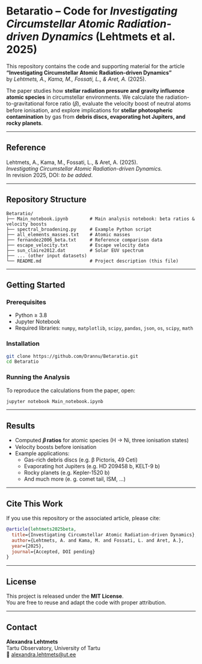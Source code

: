 # Betaratio – Code for *Investigating Circumstellar Atomic Radiation-driven Dynamics* (Lehtmets et al. 2025)

This repository contains the code and supporting material for the article  
**“Investigating Circumstellar Atomic Radiation-driven Dynamics”**  
by *Lehtmets, A., Kama, M., Fossati, L., & Aret, A.* (2025).

The paper studies how **stellar radiation pressure and gravity influence atomic species** in circumstellar environments. We calculate the radiation-to-gravitational force ratio (𝛽), evaluate the velocity boost of neutral atoms before ionisation, and explore implications for **stellar photospheric contamination** by gas from **debris discs, evaporating hot Jupiters, and rocky planets**.

---

## Reference

Lehtmets, A., Kama, M., Fossati, L., & Aret, A. (2025).  
*Investigating Circumstellar Atomic Radiation-driven Dynamics.*  
In revision 2025, DOI: _to be added_.

---

## Repository Structure

```
Betaratio/
├── Main_notebook.ipynb        # Main analysis notebook: beta ratios & velocity boosts
├── spectral_broadening.py     # Example Python script
├── all_elements_masses.txt    # Atomic masses
├── fernandez2006_beta.txt     # Reference comparison data
├── escape_velocity.txt        # Escape velocity data
├── sun_claire2012.dat         # Solar EUV spectrum
├── ... (other input datasets)
└── README.md                  # Project description (this file)
```

---

## Getting Started

### Prerequisites
- Python ≥ 3.8
- Jupyter Notebook
- Required libraries: `numpy`, `matplotlib`, `scipy`, `pandas`, `json`, `os`, `scipy`, `math`

### Installation
```bash
git clone https://github.com/Drannu/Betaratio.git
cd Betaratio
```

### Running the Analysis
To reproduce the calculations from the paper, open:
```bash
jupyter notebook Main_notebook.ipynb
```

---

## Results

- Computed **𝛽 ratios** for atomic species (H → Ni, three ionisation states)  
- Velocity boosts before ionisation  
- Example applications:  
  - Gas-rich debris discs (e.g. β Pictoris, 49 Ceti)  
  - Evaporating hot Jupiters (e.g. HD 209458 b, KELT-9 b)  
  - Rocky planets (e.g. Kepler-1520 b)
  - And much more (e. g. comet tail, ISM, ...)

---

## Cite This Work

If you use this repository or the associated article, please cite:

```bibtex
@article{lehtmets2025beta,
  title={Investigating Circumstellar Atomic Radiation-driven Dynamics},
  author={Lehtmets, A. and Kama, M. and Fossati, L. and Aret, A.},
  year={2025},
  journal={Accepted, DOI pending}
}
```

---

## License

This project is released under the **MIT License**.  
You are free to reuse and adapt the code with proper attribution.

---

## Contact

**Alexandra Lehtmets**  
Tartu Observatory, University of Tartu  
📧 alexandra.lehtmets@ut.ee  
